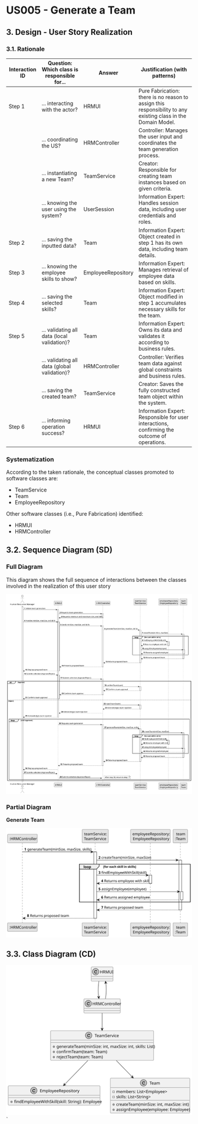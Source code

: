 # US005 - Generate a Team

## 3. Design - User Story Realization

### 3.1. Rationale



| Interaction ID | Question: Which class is responsible for... | Answer                  | Justification (with patterns)                                                                                   |
|----------------|--------------------------------------------|-------------------------|-----------------------------------------------------------------------------------------------------------------|
| Step 1         | ... interacting with the actor?            | HRMUI                   | Pure Fabrication: there is no reason to assign this responsibility to any existing class in the Domain Model.   |
|                | ... coordinating the US?                   | HRMController           | Controller: Manages the user input and coordinates the team generation process.                                 |
|                | ... instantiating a new Team?              | TeamService             | Creator: Responsible for creating team instances based on given criteria.                                       |
|                | ... knowing the user using the system?     | UserSession             | Information Expert: Handles session data, including user credentials and roles.                                 |
| Step 2         | ... saving the inputted data?              | Team                    | Information Expert: Object created in step 1 has its own data, including team details.                          |
| Step 3         | ... knowing the employee skills to show?   | EmployeeRepository      | Information Expert: Manages retrieval of employee data based on skills.                                         |
| Step 4         | ... saving the selected skills?            | Team                    | Information Expert: Object modified in step 1 accumulates necessary skills for the team.                        |
| Step 5         | ... validating all data (local validation)?| Team                    | Information Expert: Owns its data and validates it according to business rules.                                 |
|                | ... validating all data (global validation)?| HRMController          | Controller: Verifies team data against global constraints and business rules.                                   |
|                | ... saving the created team?              | TeamService             | Creator: Saves the fully constructed team object within the system.                                             |
| Step 6         | ... informing operation success?          | HRMUI                   | Information Expert: Responsible for user interactions, confirming the outcome of operations.                     |

### Systematization

According to the taken rationale, the conceptual classes promoted to software classes are:

- TeamService
- Team
- EmployeeRepository

Other software classes (i.e., Pure Fabrication) identified:

- HRMUI
- HRMController

## 3.2. Sequence Diagram (SD)

### Full Diagram

This diagram shows the full sequence of interactions between the classes involved in the realization of this user story


![Sequence Diagram](svg/us05-sequence-diagram-full.svg)


### Partial Diagram
**Generate Team**

![Sequence Diagram](svg/us05-sequence-diagram-teamgenerate.svg)

## 3.3. Class Diagram (CD)

![Class Diagram](svg/us05-class-diagram.svg)`

